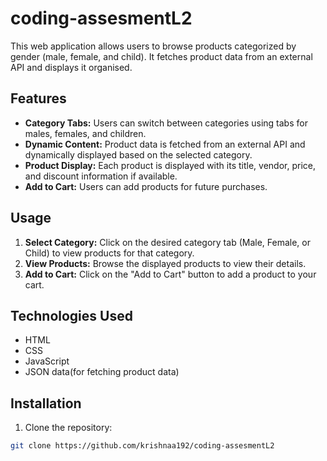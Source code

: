 # coding-assesmentL2

This  web application allows users to browse products categorized by gender (male, female, and child). It fetches product data from an external API and displays it organised.

## Features

- **Category Tabs:** Users can switch between categories using tabs for males, females, and children.
- **Dynamic Content:** Product data is fetched from an external API and dynamically displayed based on the selected category.
- **Product Display:** Each product is displayed with its title, vendor, price, and discount information if available.
- **Add to Cart:** Users can add products for future purchases.

## Usage

1. **Select Category:** Click on the desired category tab (Male, Female, or Child) to view products for that category.
2. **View Products:** Browse the displayed products to view their details.
3. **Add to Cart:** Click on the "Add to Cart" button to add a product to your cart.

## Technologies Used

- HTML
- CSS
- JavaScript
- JSON data(for fetching product data)

## Installation

1. Clone the repository:

```bash
git clone https://github.com/krishnaa192/coding-assesmentL2
